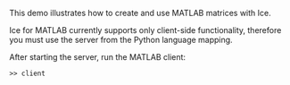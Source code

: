 This demo illustrates how to create and use MATLAB matrices with Ice.

Ice for MATLAB currently supports only client-side functionality, therefore
you must use the server from the Python language mapping.

After starting the server, run the MATLAB client:

```
>> client
```
